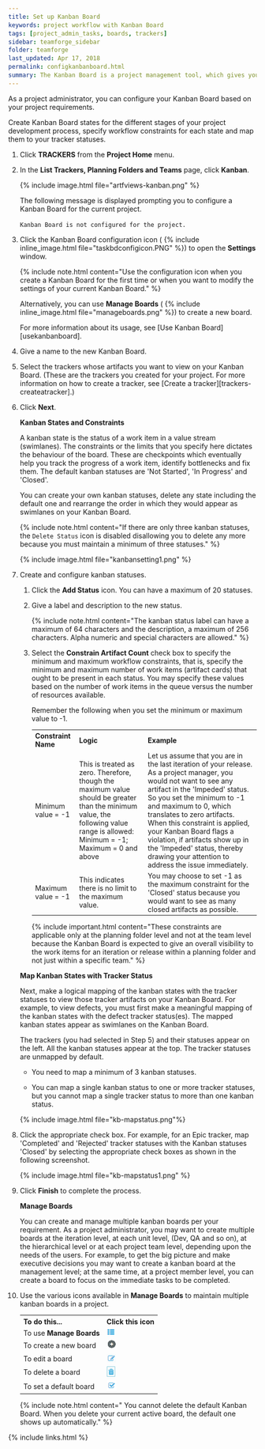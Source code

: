 ```yaml
---
title: Set up Kanban Board
keywords: project workflow with Kanban Board
tags: [project_admin_tasks, boards, trackers]
sidebar: teamforge_sidebar
folder: teamforge
last_updated: Apr 17, 2018
permalink: configkanbanboard.html
summary: The Kanban Board is a project management tool, which gives you a snapshot of the work items, in which states they are, how they are progressing and if there is any bottleneck to be cleared for a smooth delivery of the product on time.
---
```


As a project administrator, you can configure your Kanban Board based on your project requirements.

Create Kanban Board states for the different stages of your project development process, specify workflow constraints for each state and map them to your tracker statuses.

 1. Click **TRACKERS** from the **Project Home** menu.

 2. In the **List Trackers, Planning Folders and Teams** page, click **Kanban**.

    {% include image.html file="artfviews-kanban.png" %}

    The following message is displayed prompting you to configure a Kanban Board for the current project. 

    `Kanban Board is not configured for the project.`

 3. Click the Kanban Board configuration icon ( {% include inline_image.html file="taskbdconfigicon.PNG" %}) to open the **Settings** window. 

    {% include note.html content="Use the configuration icon when you create a Kanban Board for the first time or when you want to modify the settings of your current Kanban Board." %}

    Alternatively, you can use **Manage Boards** ( {% include inline_image.html file="manageboards.png" %})  to create a new board.

    For more information about its usage, see [Use Kanban Board][usekanbanboard].

 4. Give a name to the new Kanban Board.

 5. Select the trackers whose artifacts you want to view on your Kanban Board. (These are the trackers you created for your project. For more information on how to create a tracker, see [Create a tracker][trackers-createatracker].)

 6. Click **Next**.

    **Kanban States and Constraints**

    A kanban state is the status of a work item in a value stream (swimlanes). The constraints or the limits that you specify here dictates the behaviour of the board. These are checkpoints which eventually help you track the progress of a work item, identify bottlenecks and fix them. The default kanban statuses are 'Not Started', 'In Progress' and 'Closed'.

    You can create your own kanban statuses, delete any state including the default one and rearrange the order in which they would appear as swimlanes on your Kanban Board.

    {% include note.html content="If there are only three kanban statuses, the `Delete Status` icon is disabled disallowing you to delete any more because you must maintain a minimum of three statuses." %}

    {% include image.html file="kanbansetting1.png" %}

 7. Create and configure kanban statuses.

    1. Click the **Add Status** icon. You can have a maximum of 20 statuses.

    2. Give a label and description to the new status.

       {% include note.html content="The kanban status label can have a maximum of 64 characters and the description, a maximum of 256 characters. Alpha numeric and special characters are allowed." %}

    3. Select the **Constrain Artifact Count** check box to specify the minimum and maximum workflow constraints, that is, specify the minimum and maximum number of work items (artifact cards) that ought to be present in each status. You may specify these values based on the number of work items in the queue versus the number of resources available.

       Remember the following when you set the minimum or maximum value to -1.

       <table>
       	<tr><th>Constraint Name</th><th>Logic</th><th>Example</th></tr>
       	<tr><td>Minimum value = -1</td><td>This is treated as zero. Therefore, though the maximum value should be greater than the minimum value, the following value range is allowed: Minimum = -1; Maximum = 0 and above</td><td>Let us assume that you are in the last iteration of your release. As a project manager, you would not want to see any artifact in the 'Impeded' status. So you set the minimum to -1 and maximum to 0, which translates to zero artifacts. When this constraint is applied, your Kanban Board flags a violation, if artifacts show up in the 'Impeded' status, thereby drawing your attention to address the issue immediately.</td></tr>
       	<tr><td>Maximum value = -1</td><td>This indicates there is no limit to the maximum value.</td><td>You may choose to set -1 as the maximum constraint for the 'Closed' status because you would want to see as many closed artifacts as possible.</td></tr>
       </table>
       	
       {% include important.html content="These constraints are applicable only at the planning folder level and not at the team level because the Kanban Board is expected to give an overall visibility to the work items for an iteration or release within a planning folder and not just within a specific team." %}


      **Map Kanban States with Tracker Status**

       Next, make a logical mapping of the kanban states with the tracker statuses to view those tracker artifacts on your Kanban Board. For example, to view defects, you must first make a meaningful mapping of the kanban states with the defect tracker status(es). The mapped kanban states appear as swimlanes on the Kanban Board.

       The trackers (you had selected in Step 5) and their statuses appear on the left. All the kanban statuses appear at the top. The tracker statuses are unmapped by default.

       * You need to map a minimum of 3 kanban statuses.

       * You can map a single kanban status to one or more tracker statuses, but you cannot map a single tracker status to more than one kanban status.

       {% include image.html file="kb-mapstatus.png"%}

 8. Click the appropriate check box. For example, for an Epic tracker, map 'Completed' and 'Rejected' tracker statuses with the Kanban statuses 'Closed' by selecting the appropriate check boxes as shown in the following screenshot.

    {% include image.html file="kb-mapstatus1.png" %}

 9. Click **Finish** to complete the process.

    **Manage Boards**

    You can create and manage multiple kanban boards per your requirement. As a project administrator, you may want to create multiple boards at the iteration level, at each unit level, (Dev, QA and so on), at the hierarchical level or at each project team level, depending upon the needs of the users. For example, to get the big picture and make executive decisions you may want to create a kanban board at the management level; at the same time, at a project member level, you can create a board to focus on the immediate tasks to be completed.

 10. Use the various icons available in **Manage Boards** to maintain multiple kanban boards in a project.   

     <table>
     	<tr><th>To do this...</th><th>Click this icon</th></tr>
     	<tr><td>To use <b>Manage Boards</b></td><td><img src="images/manageboards.png"/></td></tr>
     	<tr><td>To create a new board</td><td><img src="images/createnewboard.png"/></td></tr>
     	<tr><td>To edit a board</td><td><img src="images/editboard.png"/></td></tr>
     	<tr><td>To delete a board</td><td><img src="images/deleteicon.png"/></td></tr>
     	<tr><td>To set a default board</td><td><img src="images/setdefaultboard.png"/></td></tr>
     </table>	

     {% include note.html content=" You cannot delete the default Kanban Board. When you delete your current active board, the default one shows up automatically." %}

{% include links.html %}